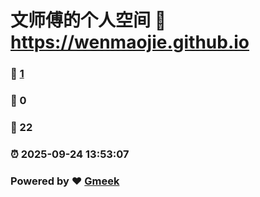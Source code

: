# 文师傅的个人空间 :link: https://wenmaojie.github.io 
### :page_facing_up: [1](https://wenmaojie.github.io/tag.html) 
### :speech_balloon: 0 
### :hibiscus: 22 
### :alarm_clock: 2025-09-24 13:53:07 
### Powered by :heart: [Gmeek](https://github.com/Meekdai/Gmeek)
